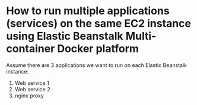 # How to run multiple applications (services) on the same EC2 instance using Elastic Beanstalk Multi-container Docker platform

Assume there are 3 applications we want to run on each Elastic Beanstalk instance:
1. Web service 1
2. Web service 2
3. nginx proxy
